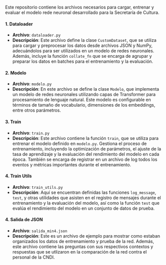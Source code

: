 Este repositorio contiene los archivos necesarios para cargar, entrenar y evaluar el modelo rede neuronal desarrollado para la Secretaría de Cultura.

#### 1. **Dataloader**
   - **Archivo**: `dataloader.py`
   - **Descripción**: Este archivo define la clase `CustomDataset`, que se utiliza para cargar y preprocesar los datos desde archivos JSON y NumPy, adecuándolos para ser utilizados en un modelo de redes neuronales. Además, incluye la función `collate_fn` que se encarga de agrupar y preparar los datos en batches para el entrenamiento y la evaluación.

#### 2. **Modelo**
   - **Archivo**: `modelo.py`
   - **Descripción**: En este archivo se define la clase `Modelo`, que implementa un modelo de redes neuronales utilizando capas de Transformer para procesamiento de lenguaje natural. Este modelo es configurable en términos de tamaño de vocabulario, dimensiones de los embeddings, entre otros parámetros.

#### 3. **Train**
   - **Archivo**: `train.py`
   - **Descripción**: Este archivo contiene la función `train`, que se utiliza para entrenar el modelo definido en `modelo.py`. Gestiona el proceso de entrenamiento, incluyendo la optimización de parámetros, el ajuste de la tasa de aprendizaje y la evaluación del rendimiento del modelo en cada época. También se encarga de registrar en un archivo de log todos los eventos y métricas importantes durante el entrenamiento.

#### 4. **Train Utils**
   - **Archivo**: `train_utils.py`
   - **Descripción**: Aquí se encuentran definidas las funciones `log_message`, `test`, y otras utilidades que asisten en el registro de mensajes durante el entrenamiento y la evaluación del modelo, así como la función `test` que evalúa el rendimiento del modelo en un conjunto de datos de prueba.

#### 4. **Salida de JSON**
   - **Archivo**: `salida_min4.json`
   - **Descripción**: Este es un archivo de ejemplo para mostrar como estaban organizados los datos de entrenamiento y prueba de la red. Además, este archivo contiene las preguntas con sus respectivos contextos y respuestas que se utlizaron en la comparación de la red contra el personal de la CNDI.

